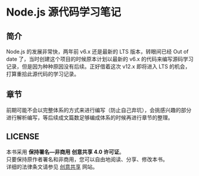 # Node.js 源代码学习笔记

<a name="J0nkq"></a>
## 简介
Node.js 的发展非常快，两年前 v6.x 还是最新的 LTS 版本，转眼间已经 Out of date 了，当时创建这个项目的时候原本计划以最新的 v6.x 的代码来编写源码学习记录，但是因为种种原因没有后续。正好借着这次 v12.x 即将进入 LTS 的机会，打算重拾此源代码的学习记录。

<a name="hdS2Q"></a>
## 章节
前期可能不会以完整体系的方式来进行编写（防止自己弃坑），会挑感兴趣的部分进行解析编写，等后续成文篇数足够编成体系的时候再进行章节的整理。

<a name="nyAkD"></a>
## LICENSE
本书采用 **保持署名—非商用** **创意共享 4.0 许可证**。<br />只要保持原作者署名和非商用，您可以自由地阅读、分享、修改本书。<br />详细的法律条文请参见 [创意共享](https://creativecommons.org/licenses/by-nc/4.0/) 网站。
